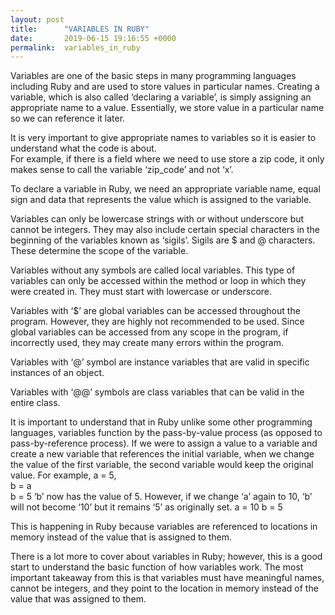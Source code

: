 ```yaml
---
layout: post
title:      "VARIABLES IN RUBY"
date:       2019-06-15 19:16:55 +0000
permalink:  variables_in_ruby
---
```



   Variables are one of the basic steps in many programming languages including Ruby and are used to store values in particular names. 
Creating a variable, which is also called ‘declaring a variable’, is simply assigning an appropriate name to a value. Essentially, we store value in a particular name so we can reference it later. 

It is very important to give appropriate names to variables so it is easier to understand what the code is about.  
For example, if there is a field where we need to use store a zip code, it only makes sense to call the variable ‘zip_code’ and not ‘x’. 

 
To declare a variable in Ruby, we need an appropriate variable name, equal sign and data that represents the value which is assigned to the variable. 

Variables can only be lowercase strings with or without underscore but cannot be integers. They may also include certain special characters in the beginning of the variables known as ‘sigils’. Sigils are $ and @ characters. These determine the scope of the variable. 

Variables without any symbols are called local variables. This type of variables can only be accessed within the method or loop in which they were created in. They must start with lowercase or underscore.

Variables with ‘$’ are global variables can be accessed throughout the program. However, they are highly not recommended to be used. Since global variables can be accessed from any scope in the program, if incorrectly used, they may create many errors within the program.

Variables with ‘@’ symbol are instance variables that are valid in specific instances of an object. 

Variables with ‘@@’ symbols are class variables that can be valid in the entire class. 
 

It is important to understand that in Ruby unlike some other programming languages, variables function by the pass-by-value process (as opposed to pass-by-reference process). If we were to assign a value to a variable and create a new variable that references the initial variable, when we change the value of the first variable, the second variable would keep the original value. 
For example,
a = 5,  
b = a  
b = 5              ‘b’ now has the value of 5. 
However, if we change ‘a’ again to 10, ‘b’ will not become ‘10’ but it remains ‘5’ as originally set. 
a = 10
b = 5
 
This is happening in Ruby because variables are referenced to locations in memory instead of the value that is assigned to them. 

There is a lot more to cover about variables in Ruby; however, this is a good start to understand the basic function of how variables work. The most important takeaway from this is that variables must have meaningful names, cannot be integers, and they point to the location in memory instead of the value that was assigned to them. 



